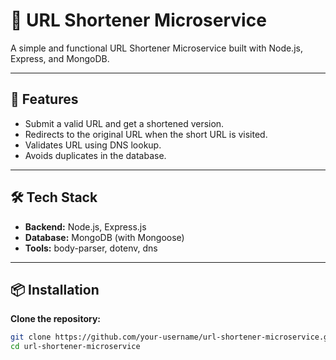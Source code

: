 # 📎 URL Shortener Microservice

A simple and functional URL Shortener Microservice built with Node.js, Express, and MongoDB.  

---

## 🚀 Features

- Submit a valid URL and get a shortened version.
- Redirects to the original URL when the short URL is visited.
- Validates URL using DNS lookup.
- Avoids duplicates in the database.

---

## 🛠️ Tech Stack

- **Backend:** Node.js, Express.js
- **Database:** MongoDB (with Mongoose)
- **Tools:** body-parser, dotenv, dns

---

## 📦 Installation

 **Clone the repository:**

```bash
git clone https://github.com/your-username/url-shortener-microservice.git
cd url-shortener-microservice
```
